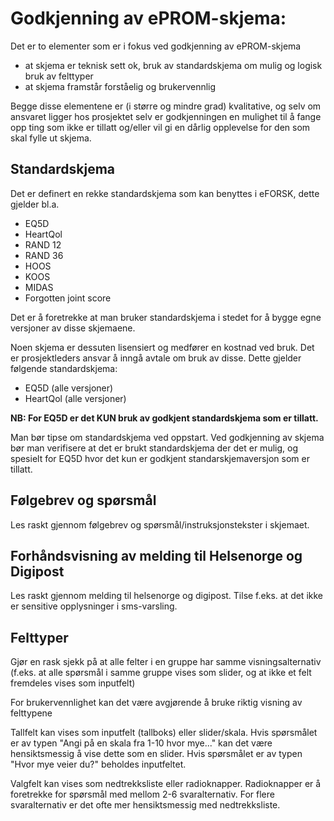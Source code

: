 # Godkjenning av ePROM-skjema:

Det er to elementer som er i fokus ved godkjenning av ePROM-skjema
- at skjema er teknisk sett ok, bruk av standardskjema om mulig og logisk bruk av felttyper
- at skjema framstår forståelig og brukervennlig 

Begge disse elementene er (i større og mindre grad) kvalitative, og selv om ansvaret ligger hos prosjektet selv er godkjenningen en mulighet til å fange opp ting som ikke er tillatt og/eller vil gi en dårlig opplevelse for den som skal fylle ut skjema.

## Standardskjema

Det er definert en rekke standardskjema som kan benyttes i eFORSK, dette gjelder bl.a.
- EQ5D
- HeartQol
- RAND 12
- RAND 36
- HOOS
- KOOS
- MIDAS
- Forgotten joint score

Det er å foretrekke at man bruker standardskjema i stedet for å bygge egne versjoner av disse skjemaene. 

Noen skjema er dessuten lisensiert og medfører en kostnad ved bruk. Det er prosjektleders ansvar å inngå avtale om bruk av disse.  Dette gjelder følgende standardskjema:
- EQ5D (alle versjoner)
- HeartQol (alle versjoner)

__NB: For EQ5D er det KUN bruk av godkjent standardskjema som er tillatt.__

Man bør tipse om standardskjema ved oppstart. Ved godkjenning av skjema bør man verifisere at det er brukt standardskjema der det er mulig, og spesielt for EQ5D hvor det kun er godkjent standarskjemaversjon som er tillatt.

## Følgebrev og spørsmål

Les raskt gjennom følgebrev og spørsmål/instruksjonstekster i skjemaet. 

## Forhåndsvisning av melding til Helsenorge og Digipost

Les raskt gjennom melding til helsenorge og digipost. Tilse f.eks. at det ikke er sensitive opplysninger i sms-varsling.

## Felttyper

Gjør en rask sjekk på at alle felter i en gruppe har samme visningsalternativ (f.eks. at alle spørsmål i samme gruppe vises som slider, og at ikke et felt fremdeles vises som inputfelt)

For brukervennlighet kan det være avgjørende å bruke riktig visning av felttypene

Tallfelt kan vises som inputfelt (tallboks) eller slider/skala. Hvis spørsmålet er av typen "Angi på en skala fra 1-10 hvor mye..." kan det være hensiktsmessig å vise dette som en slider. Hvis spørsmålet er av typen "Hvor mye veier du?" beholdes inputfeltet.

Valgfelt kan vises som nedtrekksliste eller radioknapper. Radioknapper er å foretrekke for spørsmål med mellom 2-6 svaralternativ. For flere svaralternativ er det ofte mer hensiktsmessig med nedtrekksliste. 
 

